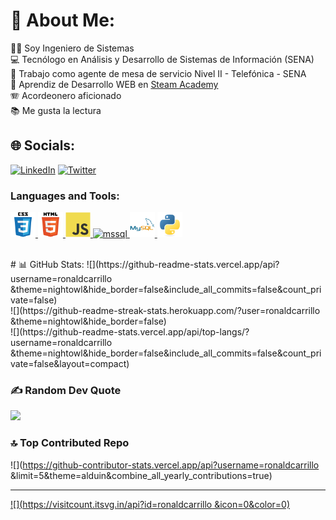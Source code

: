 # 💫 About Me:
🧑‍💻 Soy Ingeniero de Sistemas<br>💻 Tecnólogo en Análisis y Desarrollo de Sistemas de Información (SENA)<br>🌱 Trabajo como agente de mesa de servicio Nivel II - Telefónica - SENA<br>👯 Aprendiz de Desarrollo WEB en [Steam Academy](https://www.steamacademy.com.co/)<br>🪗 Acordeonero aficionado<br>📚 Me gusta la lectura


## 🌐 Socials:
[![LinkedIn](https://img.shields.io/badge/LinkedIn-%230077B5.svg?logo=linkedin&logoColor=white)](https://www.linkedin.com/in/ronald-carrillo-839555106/) [![Twitter](https://img.shields.io/badge/Twitter-%231DA1F2.svg?logo=Twitter&logoColor=white)](https://twitter.com/@ronald_carrillo) 
<br>
<h3 align="left">Languages and Tools:</h3>
<p align="left"> <a href="https://www.w3schools.com/css/" target="_blank" rel="noreferrer"> <img src="https://raw.githubusercontent.com/devicons/devicon/master/icons/css3/css3-original-wordmark.svg" alt="css3" width="40" height="40"/> </a> <a href="https://www.w3.org/html/" target="_blank" rel="noreferrer"> <img src="https://raw.githubusercontent.com/devicons/devicon/master/icons/html5/html5-original-wordmark.svg" alt="html5" width="40" height="40"/> </a> <a href="https://developer.mozilla.org/en-US/docs/Web/JavaScript" target="_blank" rel="noreferrer"> <img src="https://raw.githubusercontent.com/devicons/devicon/master/icons/javascript/javascript-original.svg" alt="javascript" width="40" height="40"/> </a> <a href="https://www.microsoft.com/en-us/sql-server" target="_blank" rel="noreferrer"> <img src="https://www.svgrepo.com/show/303229/microsoft-sql-server-logo.svg" alt="mssql" width="40" height="40"/> </a> <a href="https://www.mysql.com/" target="_blank" rel="noreferrer"> <img src="https://raw.githubusercontent.com/devicons/devicon/master/icons/mysql/mysql-original-wordmark.svg" alt="mysql" width="40" height="40"/> </a> <a href="https://www.python.org" target="_blank" rel="noreferrer"> <img src="https://raw.githubusercontent.com/devicons/devicon/master/icons/python/python-original.svg" alt="python" width="40" height="40"/> </a> </p>
<br>
# 📊 GitHub Stats:
![](https://github-readme-stats.vercel.app/api?username=ronaldcarrillo &theme=nightowl&hide_border=false&include_all_commits=false&count_private=false)<br/>
![](https://github-readme-streak-stats.herokuapp.com/?user=ronaldcarrillo &theme=nightowl&hide_border=false)<br/>
![](https://github-readme-stats.vercel.app/api/top-langs/?username=ronaldcarrillo &theme=nightowl&hide_border=false&include_all_commits=false&count_private=false&layout=compact)

### ✍️ Random Dev Quote
![](https://quotes-github-readme.vercel.app/api?type=horizontal&theme=merko)

### 🔝 Top Contributed Repo
![](https://github-contributor-stats.vercel.app/api?username=ronaldcarrillo &limit=5&theme=alduin&combine_all_yearly_contributions=true)

---
[![](https://visitcount.itsvg.in/api?id=ronaldcarrillo &icon=0&color=0)](https://visitcount.itsvg.in)

<!-- Proudly created with GPRM ( https://gprm.itsvg.in ) -->
